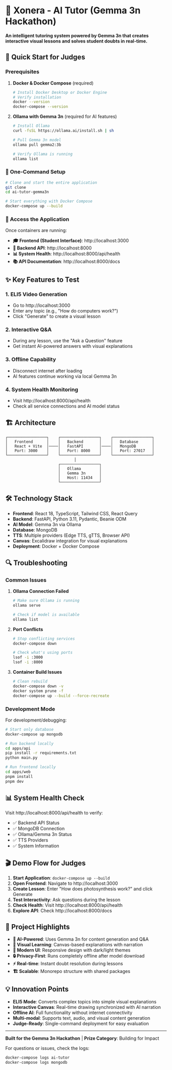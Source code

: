 # 🧠 Xonera - AI Tutor (Gemma 3n Hackathon)

**An intelligent tutoring system powered by Gemma 3n that creates interactive visual lessons and solves student doubts in real-time.**

## 🚀 Quick Start for Judges

### Prerequisites

1. **Docker & Docker Compose** (required)

   ```bash
   # Install Docker Desktop or Docker Engine
   # Verify installation
   docker --version
   docker-compose --version
   ```

2. **Ollama with Gemma 3n** (required for AI features)

   ```bash
   # Install Ollama
   curl -fsSL https://ollama.ai/install.sh | sh

   # Pull Gemma 3n model
   ollama pull gemma2:3b

   # Verify Ollama is running
   ollama list
   ```

### 🎯 One-Command Setup

```bash
# Clone and start the entire application
git clone
cd ai-tutor-gemma3n

# Start everything with Docker Compose
docker-compose up --build
```

### 📱 Access the Application

Once containers are running:

- **🎓 Frontend (Student Interface)**: http://localhost:3000
- **🔧 Backend API**: http://localhost:8000
- **📊 System Health**: http://localhost:8000/api/health
- **📚 API Documentation**: http://localhost:8000/docs

## ✨ Key Features to Test

### 1. **ELI5 Video Generation**

- Go to http://localhost:3000
- Enter any topic (e.g., "How do computers work?")
- Click "Generate" to create a visual lesson

### 2. **Interactive Q&A**

- During any lesson, use the "Ask a Question" feature
- Get instant AI-powered answers with visual explanations

### 3. **Offline Capability**

- Disconnect internet after loading
- AI features continue working via local Gemma 3n

### 4. **System Health Monitoring**

- Visit http://localhost:8000/api/health
- Check all service connections and AI model status

## 🏗️ Architecture

```
┌─────────────────┐    ┌─────────────────┐    ┌─────────────────┐
│   Frontend      │    │   Backend       │    │   Database      │
│   React + Vite  │────│   FastAPI       │────│   MongoDB       │
│   Port: 3000    │    │   Port: 8000    │    │   Port: 27017   │
└─────────────────┘    └─────────────────┘    └─────────────────┘
                              │
                       ┌─────────────────┐
                       │   Ollama        │
                       │   Gemma 3n      │
                       │   Host: 11434   │
                       └─────────────────┘
```

## 🛠️ Technology Stack

- **Frontend**: React 18, TypeScript, Tailwind CSS, React Query
- **Backend**: FastAPI, Python 3.11, Pydantic, Beanie ODM
- **AI Model**: Gemma 3n via Ollama
- **Database**: MongoDB
- **TTS**: Multiple providers (Edge TTS, gTTS, Browser API)
- **Canvas**: Excalidraw integration for visual explanations
- **Deployment**: Docker + Docker Compose

## 🔍 Troubleshooting

### Common Issues

1. **Ollama Connection Failed**

   ```bash
   # Make sure Ollama is running
   ollama serve

   # Check if model is available
   ollama list
   ```

2. **Port Conflicts**

   ```bash
   # Stop conflicting services
   docker-compose down

   # Check what's using ports
   lsof -i :3000
   lsof -i :8000
   ```

3. **Container Build Issues**
   ```bash
   # Clean rebuild
   docker-compose down -v
   docker system prune -f
   docker-compose up --build --force-recreate
   ```

### Development Mode

For development/debugging:

```bash
# Start only database
docker-compose up mongodb

# Run backend locally
cd apps/api
pip install -r requirements.txt
python main.py

# Run frontend locally
cd apps/web
pnpm install
pnpm dev
```

## 📊 System Health Check

Visit http://localhost:8000/api/health to verify:

- ✅ Backend API Status
- ✅ MongoDB Connection
- ✅ Ollama/Gemma 3n Status
- ✅ TTS Providers
- ✅ System Information

## 🎬 Demo Flow for Judges

1. **Start Application**: `docker-compose up --build`
2. **Open Frontend**: Navigate to http://localhost:3000
3. **Create Lesson**: Enter "How does photosynthesis work?" and click Generate
4. **Test Interactivity**: Ask questions during the lesson
5. **Check Health**: Visit http://localhost:8000/api/health
6. **Explore API**: Check http://localhost:8000/docs

## 📝 Project Highlights

- **🤖 AI-Powered**: Uses Gemma 3n for content generation and Q&A
- **🎨 Visual Learning**: Canvas-based explanations with narration
- **📱 Modern UI**: Responsive design with dark/light themes
- **🔒 Privacy-First**: Runs completely offline after model download
- **⚡ Real-time**: Instant doubt resolution during lessons
- **🏗️ Scalable**: Monorepo structure with shared packages

## 💡 Innovation Points

- **ELI5 Mode**: Converts complex topics into simple visual explanations
- **Interactive Canvas**: Real-time drawing synchronized with AI narration
- **Offline AI**: Full functionality without internet connectivity
- **Multi-modal**: Supports text, audio, and visual content generation
- **Judge-Ready**: Single-command deployment for easy evaluation

---

**Built for the Gemma 3n Hackathon** | **Prize Category**: Building for Impact

For questions or issues, check the logs:

```bash
docker-compose logs ai-tutor
docker-compose logs mongodb
```
